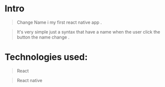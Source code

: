 # Intro
> Change Name i my first react native app .

> It's very simple just a syntax that have a name when the user click the button the name change .

# Technologies used:
> React

> React native
